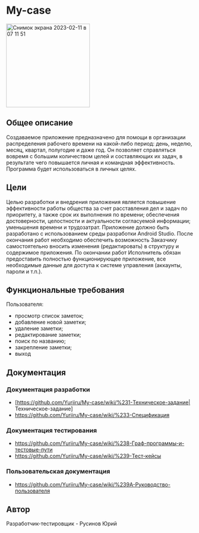 # My-case
<img width="225" alt="Снимок экрана 2023-02-11 в 07 11 51" src="https://user-images.githubusercontent.com/98612792/218238627-fe535462-fd96-400e-adf5-a789e0ca0bf9.png">

## Общее описание
Создаваемое приложение предназначено для помощи в организации
распределения рабочего времени на какой-либо период: день, неделю, месяц,
квартал, полугодие и даже год. Он позволяет справляться вовремя с большим
количеством целей и составляющих их задач, в результате чего повышается
личная и командная эффективность.
Программа будет использоваться в личных целях.
## Цели 
Целью разработки и внедрения приложения является повышение
эффективности работы общества за счет расставления дел и задач по
приоритету, а также срок их выполнения по времени; обеспечения
достоверности, целостности и актуальности согласуемой информации;
уменьшения времени и трудозатрат.
Приложение должно быть разработано с использованием среды
разработки Android Studio. После окончания работ необходимо обеспечить
возможность Заказчику самостоятельно вносить изменения (редактировать) в
структуру и содержимое приложения.
По окончании работ Исполнитель обязан предоставить полностью
функционирующее приложение, все необходимые данные для доступа к
системе управления (аккаунты, пароли и т.п.).
## Функциональные требования
Пользователя:
- просмотр список заметок;
- добавление новой заметки;
- удаление заметки;
- редактирование заметки;
- поиск по названию;
- закрепление заметки;
- выход
## Документация 
### Документация разработки
- [https://github.com/Yuriiru/My-case/wiki/%231-Техническое-задание| Техническое-задание]
- https://github.com/Yuriiru/My-case/wiki/%233-Спецификация
### Документация тестирования
- https://github.com/Yuriiru/My-case/wiki/%238-Граф-программы-и-тестовые-пути
- https://github.com/Yuriiru/My-case/wiki/%239-Тест-кейсы
### Пользовательская документация
- https://github.com/Yuriiru/My-case/wiki/%239A-Руководство-пользователя
## Автор
Разработчик-тестировщик - Русинов Юрий
